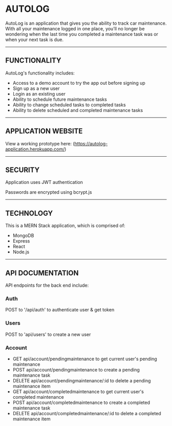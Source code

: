 # AUTOLOG #

AutoLog is an application that gives you the ability to track car maintenance. With all your maintenance logged in one place, you’ll no longer be wondering when the last time you completed a maintenance task was or when your next task is due.

---

## FUNCTIONALITY ##

AutoLog's functionality includes:

* Access to a demo account to try the app out before signing up
* Sign up as a new user
* Login as an existing user
* Ability to schedule future maintenance tasks
* Ability to change scheduled tasks to completed tasks
* Ability to delete scheduled and completed maintenance tasks

---

## APPLICATION WEBSITE ##

View a working prototype here: (https://autolog-application.herokuapp.com/)

---

## SECURITY ##

Application uses JWT authentication

Passwords are encrypted using bcrypt.js

---

## TECHNOLOGY ##

This is a MERN Stack application, which is comprised of:

* MongoDB
* Express
* React
* Node.js

---

## API DOCUMENTATION ##

API endpoints for the back end include:

### Auth ###

POST to '/api/auth' to authenticate user & get token

### Users ###

POST to 'api/users' to create a new user

### Account ###

* GET api/account/pendingmaintenance to get current user's pending maintenance
* POST api/account/pendingmaintenance to create a pending maintenance task
* DELETE api/account/pendingmaintenance/:id to delete a pending maintenance item
* GET api/account/completedmaintenance to get current user's completed maintenance
* POST api/account/completedmaintenance to create a completed maintenance task
* DELETE api/account/completedmaintenance/:id to delete a completed maintenance item